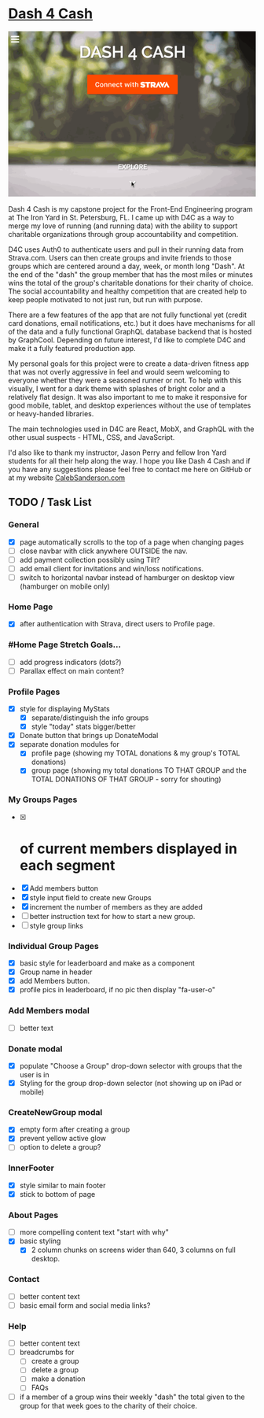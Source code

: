 # [Dash 4 Cash](http://dash-4-cash.cfsanderson.surge.sh)

![](./src/images/D4C-example.gif)

Dash 4 Cash is my capstone project for the Front-End Engineering program at The Iron Yard in St. Petersburg, FL. I came up with D4C as a way to merge my love of running (and running data) with the ability to support charitable organizations through group accountability and competition.

D4C uses Auth0 to authenticate users and pull in their running data from Strava.com. Users can then create groups and invite friends to those groups which are centered around a day, week, or month long "Dash". At the end of the "dash" the group member that has the most miles or minutes wins the total of the group's charitable donations for their charity of choice. The social accountability and healthy competition that are created help to keep people motivated to not just run, but run with purpose.

There are a few features of the app that are not fully functional yet (credit card donations, email notifications,  etc.) but it does have mechanisms for all of the data and a fully functional GraphQL database backend that is hosted by GraphCool. Depending on future interest, I'd like to complete D4C and make it a fully featured production app.

My personal goals for this project were to create a data-driven fitness app that was not overly aggressive in feel and would seem welcoming to everyone whether they were a seasoned runner or not. To help with this visually, I went for a dark theme with splashes of bright color and a relatively flat design. It was also important to me to make it responsive for good mobile, tablet, and desktop experiences without the use of templates or heavy-handed libraries.

The main technologies used in D4C are React, MobX, and GraphQL with the other usual suspects - HTML, CSS, and JavaScript.

I'd also like to thank my instructor, Jason Perry and fellow Iron Yard students for all their help along the way. I hope you like Dash 4 Cash and if you have any suggestions please feel free to contact me here on GitHub or at my website [CalebSanderson.com](calebsanderson.com)


## TODO / Task List

### General
- [x] page automatically scrolls to the top of a page when changing pages
- [ ] close navbar with click anywhere OUTSIDE the nav.
- [ ] add payment collection possibly using Tilt?
- [ ] add email client for invitations and win/loss notifications.
- [ ] switch to horizontal navbar instead of hamburger on desktop view (hamburger on mobile only)

### Home Page
- [x] after authentication with Strava, direct users to Profile page.

### #Home Page Stretch Goals...
- [ ] add progress indicators (dots?)
- [ ] Parallax effect on main content?

### Profile Pages
- [x] style for displaying MyStats
  - [x] separate/distinguish the info groups
  - [x] style "today" stats bigger/better
- [x] Donate button that brings up DonateModal
- [x] separate donation modules for
  - [x] profile page (showing my TOTAL donations & my group's TOTAL donations)
  - [x] group page (showing my total donations TO THAT GROUP and the TOTAL DONATIONS OF THAT GROUP - sorry for shouting)

### My Groups Pages
- [x] # of current members displayed in each segment
- [x] Add members button
- [x] style input field to create new Groups
- [x] increment the number of members as they are added
- [ ] better instruction text for how to start a new group.
- [ ] style group links

### Individual Group Pages
- [x] basic style for leaderboard and make as a component
- [x] Group name in header
- [x] add Members button.
- [x] profile pics in leaderboard, if no pic then display "fa-user-o"

### Add Members modal
- [ ] better text

### Donate modal
- [x] populate "Choose a Group" drop-down selector with groups that the user is in
- [x] Styling for the group drop-down selector (not showing up on iPad or mobile)

### CreateNewGroup modal
- [x] empty form after creating a group
- [x] prevent yellow active glow
- [ ] option to delete a group?

### InnerFooter
- [x] style similar to main footer
- [x] stick to bottom of page

### About Pages
- [ ] more compelling content text "start with why"
- [x] basic styling
  - [x] 2 column chunks on screens wider than 640, 3 columns on full desktop.

### Contact
- [ ] better content text
- [ ] basic email form and social media links?

### Help
- [ ] better content text
- [ ] breadcrumbs for
  - [ ] create a group
  - [ ] delete a group
  - [ ] make a donation
  - [ ] FAQs
- [ ] if a member of a group wins their weekly "dash" the total given to the group for that week goes to the charity of their choice.
